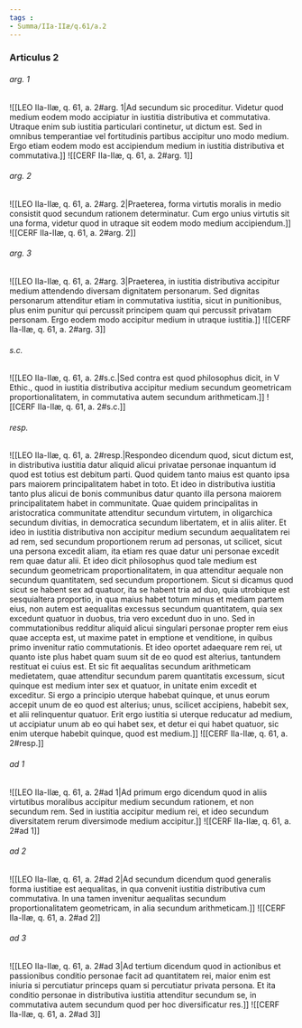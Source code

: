 ```yaml
---
tags : 
- Summa/IIa-IIæ/q.61/a.2
---
```


### Articulus 2

###### arg. 1
![[LEO IIa-IIæ, q. 61, a. 2#arg. 1|Ad secundum sic proceditur. Videtur quod medium eodem modo accipiatur in iustitia distributiva et commutativa. Utraque enim sub iustitia particulari continetur, ut dictum est. Sed in omnibus temperantiae vel fortitudinis partibus accipitur uno modo medium. Ergo etiam eodem modo est accipiendum medium in iustitia distributiva et commutativa.]]
![[CERF IIa-IIæ, q. 61, a. 2#arg. 1]]

###### arg. 2
![[LEO IIa-IIæ, q. 61, a. 2#arg. 2|Praeterea, forma virtutis moralis in medio consistit quod secundum rationem determinatur. Cum ergo unius virtutis sit una forma, videtur quod in utraque sit eodem modo medium accipiendum.]]
![[CERF IIa-IIæ, q. 61, a. 2#arg. 2]]

###### arg. 3
![[LEO IIa-IIæ, q. 61, a. 2#arg. 3|Praeterea, in iustitia distributiva accipitur medium attendendo diversam dignitatem personarum. Sed dignitas personarum attenditur etiam in commutativa iustitia, sicut in punitionibus, plus enim punitur qui percussit principem quam qui percussit privatam personam. Ergo eodem modo accipitur medium in utraque iustitia.]]
![[CERF IIa-IIæ, q. 61, a. 2#arg. 3]]

###### s.c.
![[LEO IIa-IIæ, q. 61, a. 2#s.c.|Sed contra est quod philosophus dicit, in V Ethic., quod in iustitia distributiva accipitur medium secundum geometricam proportionalitatem, in commutativa autem secundum arithmeticam.]]
![[CERF IIa-IIæ, q. 61, a. 2#s.c.]]

###### resp.
![[LEO IIa-IIæ, q. 61, a. 2#resp.|Respondeo dicendum quod, sicut dictum est, in distributiva iustitia datur aliquid alicui privatae personae inquantum id quod est totius est debitum parti. Quod quidem tanto maius est quanto ipsa pars maiorem principalitatem habet in toto. Et ideo in distributiva iustitia tanto plus alicui de bonis communibus datur quanto illa persona maiorem principalitatem habet in communitate. Quae quidem principalitas in aristocratica communitate attenditur secundum virtutem, in oligarchica secundum divitias, in democratica secundum libertatem, et in aliis aliter. Et ideo in iustitia distributiva non accipitur medium secundum aequalitatem rei ad rem, sed secundum proportionem rerum ad personas, ut scilicet, sicut una persona excedit aliam, ita etiam res quae datur uni personae excedit rem quae datur alii. Et ideo dicit philosophus quod tale medium est secundum geometricam proportionalitatem, in qua attenditur aequale non secundum quantitatem, sed secundum proportionem. Sicut si dicamus quod sicut se habent sex ad quatuor, ita se habent tria ad duo, quia utrobique est sesquialtera proportio, in qua maius habet totum minus et mediam partem eius, non autem est aequalitas excessus secundum quantitatem, quia sex excedunt quatuor in duobus, tria vero excedunt duo in uno. Sed in commutationibus redditur aliquid alicui singulari personae propter rem eius quae accepta est, ut maxime patet in emptione et venditione, in quibus primo invenitur ratio commutationis. Et ideo oportet adaequare rem rei, ut quanto iste plus habet quam suum sit de eo quod est alterius, tantundem restituat ei cuius est. Et sic fit aequalitas secundum arithmeticam medietatem, quae attenditur secundum parem quantitatis excessum, sicut quinque est medium inter sex et quatuor, in unitate enim excedit et exceditur. Si ergo a principio uterque habebat quinque, et unus eorum accepit unum de eo quod est alterius; unus, scilicet accipiens, habebit sex, et alii relinquentur quatuor. Erit ergo iustitia si uterque reducatur ad medium, ut accipiatur unum ab eo qui habet sex, et detur ei qui habet quatuor, sic enim uterque habebit quinque, quod est medium.]]
![[CERF IIa-IIæ, q. 61, a. 2#resp.]]

###### ad 1
![[LEO IIa-IIæ, q. 61, a. 2#ad 1|Ad primum ergo dicendum quod in aliis virtutibus moralibus accipitur medium secundum rationem, et non secundum rem. Sed in iustitia accipitur medium rei, et ideo secundum diversitatem rerum diversimode medium accipitur.]]
![[CERF IIa-IIæ, q. 61, a. 2#ad 1]]

###### ad 2
![[LEO IIa-IIæ, q. 61, a. 2#ad 2|Ad secundum dicendum quod generalis forma iustitiae est aequalitas, in qua convenit iustitia distributiva cum commutativa. In una tamen invenitur aequalitas secundum proportionalitatem geometricam, in alia secundum arithmeticam.]]
![[CERF IIa-IIæ, q. 61, a. 2#ad 2]]

###### ad 3
![[LEO IIa-IIæ, q. 61, a. 2#ad 3|Ad tertium dicendum quod in actionibus et passionibus conditio personae facit ad quantitatem rei, maior enim est iniuria si percutiatur princeps quam si percutiatur privata persona. Et ita conditio personae in distributiva iustitia attenditur secundum se, in commutativa autem secundum quod per hoc diversificatur res.]]
![[CERF IIa-IIæ, q. 61, a. 2#ad 3]]

